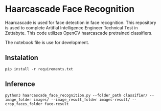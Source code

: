 # Haarcascade Face Recognition
Haarcascade is used for face detection in face recognition. This repository is used to complete Artifial Intelligence Engineer Technical Test in Zettabyte.
This code utilizes OpenCV haarcascade pretrained classifiers. 

The notebook file is use for development.

## Instalation
```
pip install -r requirements.txt 
```

## Inference
```
python3 haarcascade_face_recognition.py --folder_path classifier/ --image_folder images/ --image_result_folder images-result/ --crop_faces_folder face-result 
```
